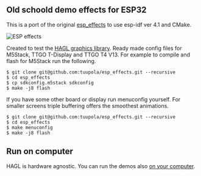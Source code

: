 ## Old schoold demo effects for ESP32
This is a port of the original [esp_effects](https://github.com/tuupola/esp_effects) to use esp-idf ver 4.1 and CMake.

![ESP effects](https://appelsiini.net/img/2020/esp-effects.jpg)

Created to test the [HAGL graphics library](https://github.com/tuupola/hagl). Ready made config files for M5Stack, TTGO T-Display and TTGO T4 V13. For example to compile and flash for M5Stack run the following.

```
$ git clone git@github.com:tuupola/esp_effects.git --recursive
$ cd esp_effects
$ cp sdkconfig.m5stack sdkconfig
$ make -j8 flash
```

If you have some other board or display run menuconfig yourself. For smaller screens triple buffering offers the smoothest animations.

```
$ git clone git@github.com:tuupola/esp_effects.git --recursive
$ cd esp_effects
$ make menuconfig
$ make -j8 flash
```

## Run on computer

HAGL is hardware agnostic. You can run the demos also [on your computer](https://github.com/tuupola/sdl2_effects).

